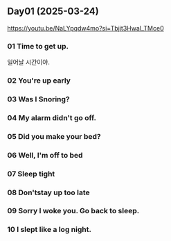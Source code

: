 ## Day01 (2025-03-24)
https://youtu.be/NaLYpqdw4mo?si=Tbjjt3Hwal_TMce0

### 01 Time to get up.
일어날 시간이야.

### 02 You're up early

### 03 Was I Snoring?

### 04 My alarm didn't go off. 

### 05 Did you make your bed? 

### 06 Well, I'm off to bed 

### 07 Sleep tight

### 08 Don'tstay up too late

### 09 Sorry I woke you. Go back to sleep.

### 10 I slept like a log night.



